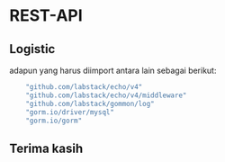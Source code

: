 # REST-API
## Logistic

adapun yang harus diimport antara lain sebagai berikut:
```bash
	"github.com/labstack/echo/v4"
	"github.com/labstack/echo/v4/middleware"
	"github.com/labstack/gommon/log"
	"gorm.io/driver/mysql"
	"gorm.io/gorm"
```
## Terima kasih
